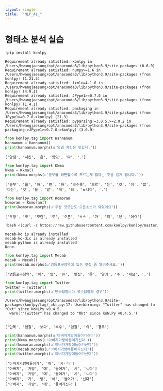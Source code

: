 ```yaml
---
layout: single
title:  "NLP_A1_"
---
```





# 형태소 분석 실습



```python
!pip install konlpy
```

    Requirement already satisfied: konlpy in /Users/hwangjaesung/opt/anaconda3/lib/python3.9/site-packages (0.6.0)
    Requirement already satisfied: numpy>=1.6 in /Users/hwangjaesung/opt/anaconda3/lib/python3.9/site-packages (from konlpy) (1.21.5)
    Requirement already satisfied: lxml>=4.1.0 in /Users/hwangjaesung/opt/anaconda3/lib/python3.9/site-packages (from konlpy) (4.9.1)
    Requirement already satisfied: JPype1>=0.7.0 in /Users/hwangjaesung/opt/anaconda3/lib/python3.9/site-packages (from konlpy) (1.4.1)
    Requirement already satisfied: packaging in /Users/hwangjaesung/opt/anaconda3/lib/python3.9/site-packages (from JPype1>=0.7.0->konlpy) (21.3)
    Requirement already satisfied: pyparsing!=3.0.5,>=2.0.2 in /Users/hwangjaesung/opt/anaconda3/lib/python3.9/site-packages (from packaging->JPype1>=0.7.0->konlpy) (3.0.9)



```python
from konlpy.tag import Hannanum
hannanum = Hannanum()
print(hannanum.morphs(u'양념 치킨은 맛있다.'))
```

    ['양념', '치킨', '은', '맛있', '다', '.']



```python
from konlpy.tag import Kkma
kkma = Kkma()
print(kkma.morphs(u'공부를 하면할수록 모르는게 많다는 것을 알게 됩니다.'))
```

    ['공부', '를', '하', '면', '하', 'ㄹ수록', '모르', '는', '것', '이', '많', '다는', '것', '을', '알', '게', '되', 'ㅂ니다', '.']



```python
from konlpy.tag import Komoran
komoran = Komoran()
print(komoran.morphs(u'우왕 코모란도 오픈소스가 되었어요'))
```

    ['우왕', '코', '모란', '도', '오픈', '소스', '가', '되', '었', '어요']



```python
!bash <(curl -s https://raw.githubusercontent.com/konlpy/konlpy/master/scripts/mecab.sh)

```

    mecab-ko is already installed
    mecab-ko-dic is already installed
    mecab-python is already installed
    Done.



```python
from konlpy.tag import Mecab
mecab = Mecab()
print(mecab.morphs(u'영등포구청역에 있는 맛집 좀 알려주세요.'))
```

    ['영등포구청역', '에', '있', '는', '맛집', '좀', '알려', '주', '세요', '.']



```python
from konlpy.tag import Twitter
twitter = Twitter()
print(twitter.morphs(u'단독입찰보다 복수입찰의 경우'))
```

    /Users/hwangjaesung/opt/anaconda3/lib/python3.9/site-packages/konlpy/tag/_okt.py:17: UserWarning: "Twitter" has changed to "Okt" since KoNLPy v0.4.5.
      warn('"Twitter" has changed to "Okt" since KoNLPy v0.4.5.')


    ['단독', '입찰', '보다', '복수', '입찰', '의', '경우']



```python
print(hannanum.morphs(u'아버지가방에들어가신다'))
print(kkma.morphs(u'아버지가방에들어가신다'))
print(komoran.morphs(u'아버지가방에들어가신다'))
print(mecab.morphs(u'아버지가방에들어가신다'))
print(twitter.morphs(u'아버지가방에들어가신다'))
```

    ['아버지가방에들어가', '이', '시ㄴ다']
    ['아버지', '가방', '에', '들어가', '시', 'ㄴ다']
    ['아버지', '가방', '에', '들어가', '시', 'ㄴ다']
    ['아버지', '가', '방', '에', '들어가', '신다']
    ['아버지', '가방', '에', '들어가신다']



```python

```
